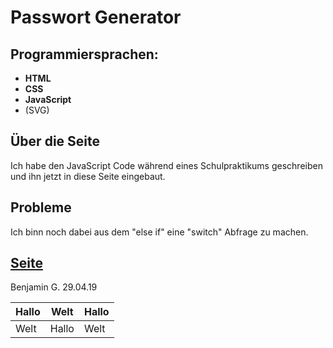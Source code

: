 # Passwort Generator
## Programmiersprachen:
- **HTML**
- **CSS**
- **JavaScript**
- (SVG)
## Über die Seite
Ich habe den JavaScript Code während eines Schulpraktikums geschreiben und ihn jetzt in diese Seite eingebaut.
## Probleme
Ich binn noch dabei aus dem "else if" eine "switch" Abfrage zu machen.

## [Seite](https://nimajnebg.github.io/passwort.html) 

Benjamin G. 29.04.19

| Hallo | Welt | Hallo |
| ----- | -----| ------|
| Welt | Hallo | Welt |
